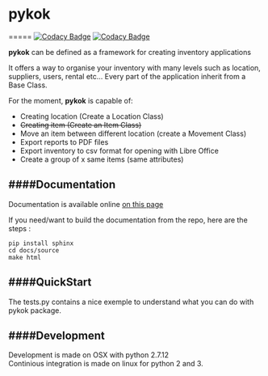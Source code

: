 # pykok

=====
[![Codacy Badge](https://api.codacy.com/project/badge/Grade/45fa34dc3f0044ecb423580705e07341)](https://www.codacy.com/app/reno-/pykok?utm_source=github.com&amp;utm_medium=referral&amp;utm_content=PixelStereo/pykok&amp;utm_campaign=Badge_Grade)
[![Codacy Badge](https://api.codacy.com/project/badge/Coverage/45fa34dc3f0044ecb423580705e07341)](https://www.codacy.com/app/reno-/pykok?utm_source=github.com&amp;utm_medium=referral&amp;utm_content=PixelStereo/pykok&amp;utm_campaign=Badge_Coverage)

**pykok** can be defined as a framework for creating inventory applications

It offers a way to organise your inventory with many levels such as location, suppliers, users, rental etc…
Every part of the application inherit from a Base Class.

For the moment, **pykok** is capable of:
-  Creating location (Create a Location Class)
-  ~~Creating item (Create an Item Class)~~
-  Move an item between different location (create a Movement Class)
-  Export reports to PDF files
-  Export inventory to csv format for opening with Libre Office
-  Create a group of x same items (same attributes)


####Documentation
---
Documentation is available online [on this page](http://pixelstereo.github.io/pykok)    

If you need/want to build the documentation from the repo, here are the steps : 

    pip install sphinx
    cd docs/source
    make html

####QuickStart
---
The tests.py contains a nice exemple to understand what you can do with pykok package.

####Development
---
Development is made on OSX with python 2.7.12    
Continious integration is made on linux for python 2 and 3.
